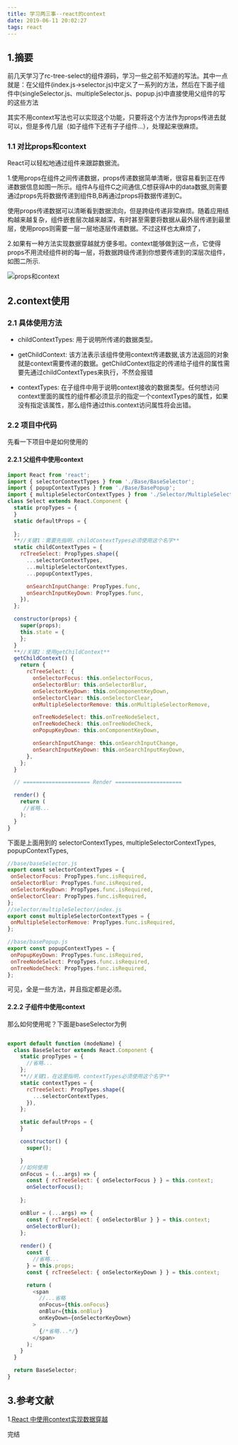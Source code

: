```yaml
---
title: 学习两三事--react的context
date: 2019-06-11 20:02:27
tags: react
---
```


## 1.摘要

 前几天学习了rc-tree-select的组件源码，学习一些之前不知道的写法。其中一点就是：在父组件(index.js->selector.js)中定义了一系列的方法，然后在下面子组件中(singleSelector.js、multipleSelector.js、popup.js)中直接使用父组件的写的这些方法


其实不用context写法也可以实现这个功能，只要将这个方法作为props传进去就可以，但是多传几层（如子组件下还有子子组件...），处理起来很麻烦。

### 1.1 对比props和context

React可以轻松地通过组件来跟踪数据流。

1.使用props在组件之间传递数据，props传递数据简单清晰，很容易看到正在传递数据信息如图一所示。组件A与组件C之间通信,C想获得A中的data数据,则需要通过props先将数据传递到组件B,B再通过props将数据传递到C。


使用props传递数据可以清晰看到数据流向，但是跨级传递非常麻烦。随着应用结构越来越复杂，组件嵌套层次越来越深，有时甚至需要将数据从最外层传递到最里层，使用props则需要一层一层地逐层传递数据。不过这样也太麻烦了，

2.如果有一种方法实现数据穿越就方便多啦。context能够做到这一点，它使得props不用流经组件树的每一层，将数据跨级传递到你想要传递到的深层次组件，如图二所示.


![props和context](https://raw.githubusercontent.com/XYooo/image/master/xuexiliangsanshi_context1.png'')

## 2.context使用


### 2.1 具体使用方法

- childContextTypes: 用于说明所传递的数据类型。

- getChildContext: 该方法表示该组件使用context传递数据,该方法返回的对象就是context需要传递的数据。getChildContext指定的传递给子组件的属性需要先通过childContextTypes来执行，不然会报错

- contextTypes: 在子组件中用于说明context接收的数据类型。任何想访问context里面的属性的组件都必须显示的指定一个contextTypes的属性，如果没有指定该属性，那么组件通过this.context访问属性将会出错。

### 2.2 项目中代码
先看一下项目中是如何使用的 

#### 2.2.1 父组件中使用context

```javascript
import React from 'react';
import { selectorContextTypes } from './Base/BaseSelector';
import { popupContextTypes } from './Base/BasePopup';
import { multipleSelectorContextTypes } from './Selector/MultipleSelector';
class Select extends React.Component {
  static propTypes = {
  }
  static defaultProps = {
   
  };
  **//关键1：需要先指明，childContextTypes必须使用这个名字**
  static childContextTypes = {
    rcTreeSelect: PropTypes.shape({
      ...selectorContextTypes,
      ...multipleSelectorContextTypes,
      ...popupContextTypes,

      onSearchInputChange: PropTypes.func,
      onSearchInputKeyDown: PropTypes.func,
    }),
  };

  constructor(props) {
    super(props);
    this.state = {
    };
  }
  **//关键2：使用getChildContext**
  getChildContext() {
    return {
      rcTreeSelect: {
        onSelectorFocus: this.onSelectorFocus,
        onSelectorBlur: this.onSelectorBlur,
        onSelectorKeyDown: this.onComponentKeyDown,
        onSelectorClear: this.onSelectorClear,
        onMultipleSelectorRemove: this.onMultipleSelectorRemove,

        onTreeNodeSelect: this.onTreeNodeSelect,
        onTreeNodeCheck: this.onTreeNodeCheck,
        onPopupKeyDown: this.onComponentKeyDown,

        onSearchInputChange: this.onSearchInputChange,
        onSearchInputKeyDown: this.onSearchInputKeyDown,
      },
    };
  }

  // ===================== Render =====================

  render() {
    return (
     //省略...
    );
  }
}

```


下面是上面用到的
 selectorContextTypes,
 multipleSelectorContextTypes,
 popupContextTypes,

 ```javascript
//base/baseSelector.js
export const selectorContextTypes = {
  onSelectorFocus: PropTypes.func.isRequired,
  onSelectorBlur: PropTypes.func.isRequired,
  onSelectorKeyDown: PropTypes.func.isRequired,
  onSelectorClear: PropTypes.func.isRequired,
};
//selector/multipleSelector/index.js
export const multipleSelectorContextTypes = {
  onMultipleSelectorRemove: PropTypes.func.isRequired,
};

//base/basePopup.js
export const popupContextTypes = {
  onPopupKeyDown: PropTypes.func.isRequired,
  onTreeNodeSelect: PropTypes.func.isRequired,
  onTreeNodeCheck: PropTypes.func.isRequired,
};

 ```

可见，全是一些方法，并且指定都是必须。

#### 2.2.2 子组件中使用context

那么如何使用呢？下面是baseSelector为例
```js

export default function (modeName) {
  class BaseSelector extends React.Component {
    static propTypes = {
      //省略...
    };
    **//关键1，在这里指明，contextTypes必须使用这个名字**
    static contextTypes = {
      rcTreeSelect: PropTypes.shape({
        ...selectorContextTypes,
      }),
    };

    static defaultProps = {
    }

    constructor() {
      super();

    }
    //如何使用
    onFocus = (...args) => {
      const { rcTreeSelect: { onSelectorFocus } } = this.context;
      onSelectorFocus();
      
    };

    onBlur = (...args) => {
      const { rcTreeSelect: { onSelectorBlur } } = this.context;
      onSelectorBlur();
    };
    
    render() {
      const {
        //省略...
      } = this.props;
      const { rcTreeSelect: { onSelectorKeyDown } } = this.context;

      return (
        <span
          //...省略
          onFocus={this.onFocus}
          onBlur={this.onBlur}
          onKeyDown={onSelectorKeyDown}
        >
          {/*省略...*/}
        </span>
      );
    }
  }

  return BaseSelector;
}

```

## 3.参考文献

1.[React 中使用context实现数据穿越](http://www.sohu.com/a/197697519_575744)

完结